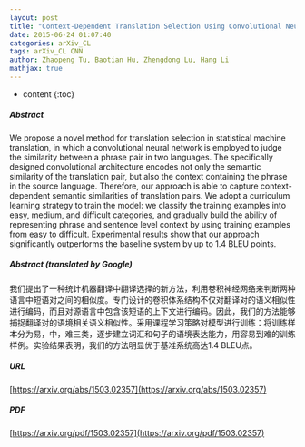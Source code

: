 ```yaml
---
layout: post
title: "Context-Dependent Translation Selection Using Convolutional Neural Network"
date: 2015-06-24 01:07:40
categories: arXiv_CL
tags: arXiv_CL CNN
author: Zhaopeng Tu, Baotian Hu, Zhengdong Lu, Hang Li
mathjax: true
---
```


* content
{:toc}

##### Abstract
We propose a novel method for translation selection in statistical machine translation, in which a convolutional neural network is employed to judge the similarity between a phrase pair in two languages. The specifically designed convolutional architecture encodes not only the semantic similarity of the translation pair, but also the context containing the phrase in the source language. Therefore, our approach is able to capture context-dependent semantic similarities of translation pairs. We adopt a curriculum learning strategy to train the model: we classify the training examples into easy, medium, and difficult categories, and gradually build the ability of representing phrase and sentence level context by using training examples from easy to difficult. Experimental results show that our approach significantly outperforms the baseline system by up to 1.4 BLEU points.

##### Abstract (translated by Google)
我们提出了一种统计机器翻译中翻译选择的新方法，利用卷积神经网络来判断两种语言中短语对之间的相似度。专门设计的卷积体系结构不仅对翻译对的语义相似性进行编码，而且对源语言中包含该短语的上下文进行编码。因此，我们的方法能够捕捉翻译对的语境相关语义相似性。采用课程学习策略对模型进行训练：将训练样本分为易，中，难三类，逐步建立词汇和句子的语境表达能力，用容易到难的训练样例。实验结果表明，我们的方法明显优于基准系统高达1.4 BLEU点。

##### URL
[https://arxiv.org/abs/1503.02357](https://arxiv.org/abs/1503.02357)

##### PDF
[https://arxiv.org/pdf/1503.02357](https://arxiv.org/pdf/1503.02357)

